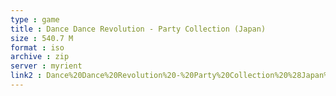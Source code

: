 ```yaml
---
type : game
title : Dance Dance Revolution - Party Collection (Japan)
size : 540.7 M
format : iso
archive : zip
server : myrient
link2 : Dance%20Dance%20Revolution%20-%20Party%20Collection%20%28Japan%29
---
```

